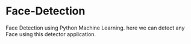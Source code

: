 # Face-Detection
Face Detection using Python Machine Learning.
here we can detect any Face using this detector application.
